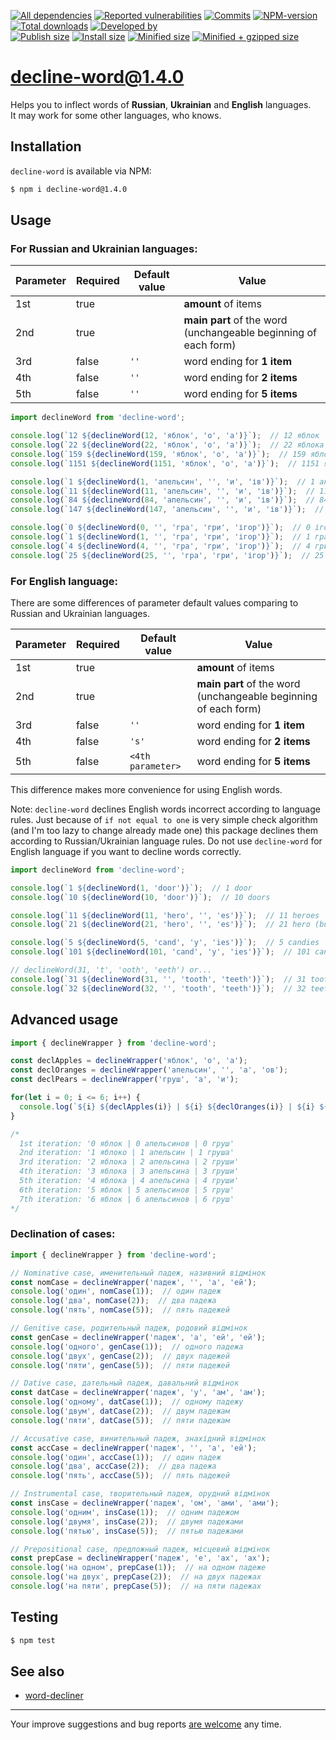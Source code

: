 [![All dependencies](https://img.shields.io/librariesio/release/npm/decline-word/1.4.0?style=flat-square "All dependencies of decline-word@1.4.0")](https://libraries.io/npm/decline-word/1.4.0)
[![Reported vulnerabilities](https://img.shields.io/snyk/vulnerabilities/npm/decline-word@1.4.0?style=flat-square "Reported vulnerabilities of decline-word@1.4.0")](https://snyk.io/test/npm/decline-word/1.4.0)
[![Commits](https://flat.badgen.net/github/commits/ArthurKa/decline-word)](https://github.com/ArthurKa/decline-word/commits/master)
[![NPM-version](https://img.shields.io/badge/npm-v1.4.0-blue.svg?style=flat-square&&logo=npm "Current NPM-version")](https://www.npmjs.com/package/decline-word/v/1.4.0)
[![Total downloads](https://img.shields.io/npm/dt/decline-word?style=flat-square "Total downloads for all the time")](https://npm-stat.com/charts.html?package=decline-word)
[![Developed by](https://img.shields.io/badge/developed_by-ArthurKa-blueviolet.svg?style=flat-square "GitHub")](https://github.com/ArthurKa)\
[![Publish size](https://flat.badgen.net/packagephobia/publish/decline-word@1.4.0?label=publish 'Publish size of decline-word@1.4.0')](https://packagephobia.now.sh/result?p=decline-word@1.4.0)
[![Install size](https://flat.badgen.net/packagephobia/install/decline-word@1.4.0?label=install 'Install size of decline-word@1.4.0')](https://packagephobia.now.sh/result?p=decline-word@1.4.0)
[![Minified size](https://img.shields.io/bundlephobia/min/decline-word@1.4.0?style=flat-square&label=minified "Minified size of decline-word@1.4.0")](https://bundlephobia.com/result?p=decline-word@1.4.0)
[![Minified + gzipped size](https://img.shields.io/bundlephobia/minzip/decline-word@1.4.0?style=flat-square&label=minzipped "Minified + gzipped size of decline-word@1.4.0")](https://bundlephobia.com/result?p=decline-word@1.4.0)

# decline-word@1.4.0

Helps you to inflect words of **Russian**, **Ukrainian** and **English** languages.\
It may work for some other languages, who knows.

## Installation
`decline-word` is available via NPM:
```bash
$ npm i decline-word@1.4.0
```

## Usage
### For Russian and Ukrainian languages:
| Parameter | Required | Default value | Value                                                           |
|-----------|----------|---------------|-----------------------------------------------------------------|
| 1st       | true     |               | **amount** of items                                             |
| 2nd       | true     |               | **main part** of the word (unchangeable beginning of each form) |
| 3rd       | false    | `''`          | word ending for **1 item**                                      |
| 4th       | false    | `''`          | word ending for **2 items**                                     |
| 5th       | false    | `''`          | word ending for **5 items**                                     |

```ts
import declineWord from 'decline-word';

console.log(`12 ${declineWord(12, 'яблок', 'о', 'а')}`);  // 12 яблок
console.log(`22 ${declineWord(22, 'яблок', 'о', 'а')}`);  // 22 яблока
console.log(`159 ${declineWord(159, 'яблок', 'о', 'а')}`);  // 159 яблок
console.log(`1151 ${declineWord(1151, 'яблок', 'о', 'а')}`);  // 1151 яблоко

console.log(`1 ${declineWord(1, 'апельсин', '', 'и', 'ів')}`);  // 1 апельсин
console.log(`11 ${declineWord(11, 'апельсин', '', 'и', 'ів')}`);  // 11 апельсинів
console.log(`84 ${declineWord(84, 'апельсин', '', 'и', 'ів')}`);  // 84 апельсини
console.log(`147 ${declineWord(147, 'апельсин', '', 'и', 'ів')}`);  // 147 апельсинів

console.log(`0 ${declineWord(0, '', 'гра', 'гри', 'ігор')}`);  // 0 ігор
console.log(`1 ${declineWord(1, '', 'гра', 'гри', 'ігор')}`);  // 1 гра
console.log(`4 ${declineWord(4, '', 'гра', 'гри', 'ігор')}`);  // 4 гри
console.log(`25 ${declineWord(25, '', 'гра', 'гри', 'ігор')}`);  // 25 ігор
```

### For English language:
There are some differences of parameter default values comparing to Russian and Ukrainian languages.

| Parameter | Required | Default value     | Value                                                           |
|-----------|----------|-------------------|-----------------------------------------------------------------|
| 1st       | true     |                   | **amount** of items                                             |
| 2nd       | true     |                   | **main part** of the word (unchangeable beginning of each form) |
| 3rd       | false    | `''`              | word ending for **1 item**                                      |
| 4th       | false    | `'s'`             | word ending for **2 items**                                     |
| 5th       | false    | `<4th parameter>` | word ending for **5 items**                                     |

This difference makes more convenience for using English words.

Note: `decline-word` declines English words incorrect according to language rules. Just because of `if not equal to one` is very simple check algorithm (and I'm too lazy to change already made one) this package declines them according to Russian/Ukrainian language rules. Do not use `decline-word` for English language if you want to decline words correctly.

```ts
import declineWord from 'decline-word';

console.log(`1 ${declineWord(1, 'door')}`);  // 1 door
console.log(`10 ${declineWord(10, 'door')}`);  // 10 doors

console.log(`11 ${declineWord(11, 'hero', '', 'es')}`);  // 11 heroes
console.log(`21 ${declineWord(21, 'hero', '', 'es')}`);  // 21 hero (but correct is "heros")

console.log(`5 ${declineWord(5, 'cand', 'y', 'ies')}`);  // 5 candies
console.log(`101 ${declineWord(101, 'cand', 'y', 'ies')}`);  // 101 candy (but correct is "candies")

// declineWord(31, 't', 'ooth', 'eeth') or...
console.log(`31 ${declineWord(31, '', 'tooth', 'teeth')}`);  // 31 tooth (but correct is "teeth")
console.log(`32 ${declineWord(32, '', 'tooth', 'teeth')}`);  // 32 teeth
```

## Advanced usage
```ts
import { declineWrapper } from 'decline-word';

const declApples = declineWrapper('яблок', 'о', 'а');
const declOranges = declineWrapper('апельсин', '', 'а', 'ов');
const declPears = declineWrapper('груш', 'а', 'и');

for(let i = 0; i <= 6; i++) {
  console.log(`${i} ${declApples(i)} | ${i} ${declOranges(i)} | ${i} ${declPears(i)}`);
}

/*
  1st iteration: '0 яблок | 0 апельсинов | 0 груш'
  2nd iteration: '1 яблоко | 1 апельсин | 1 груша'
  3rd iteration: '2 яблока | 2 апельсина | 2 груши'
  4th iteration: '3 яблока | 3 апельсина | 3 груши'
  5th iteration: '4 яблока | 4 апельсина | 4 груши'
  6th iteration: '5 яблок | 5 апельсинов | 5 груш'
  7th iteration: '6 яблок | 6 апельсинов | 6 груш'
*/
```

### Declination of cases:
```ts
import { declineWrapper } from 'decline-word';

// Nominative case, именительный падеж, називний відмінок
const nomCase = declineWrapper('падеж', '', 'а', 'ей');
console.log('один', nomCase(1));  // один падеж
console.log('два', nomCase(2));  // два падежа
console.log('пять', nomCase(5));  // пять падежей

// Genitive case, родительный падеж, родовий відмінок
const genCase = declineWrapper('падеж', 'а', 'ей', 'ей');
console.log('одного', genCase(1));  // одного падежа
console.log('двух', genCase(2));  // двух падежей
console.log('пяти', genCase(5));  // пяти падежей

// Dative case, дательный падеж, давальний відмінок
const datCase = declineWrapper('падеж', 'у', 'ам', 'ам');
console.log('одному', datCase(1));  // одному падежу
console.log('двум', datCase(2));  // двум падежам
console.log('пяти', datCase(5));  // пяти падежам

// Accusative case, винительный падеж, знахідний відмінок
const accCase = declineWrapper('падеж', '', 'а', 'ей');
console.log('один', accCase(1));  // один падеж
console.log('два', accCase(2));  // два падежа
console.log('пять', accCase(5));  // пять падежей

// Instrumental case, творительный падеж, орудний відмінок
const insCase = declineWrapper('падеж', 'ом', 'ами', 'ами');
console.log('одним', insCase(1));  // одним падежом
console.log('двумя', insCase(2));  // двумя падежами
console.log('пятью', insCase(5));  // пятью падежами

// Prepositional case, предложный падеж, місцевий відмінок
const prepCase = declineWrapper('падеж', 'е', 'ах', 'ах');
console.log('на одном', prepCase(1));  // на одном падеже
console.log('на двух', prepCase(2));  // на двух падежах
console.log('на пяти', prepCase(5));  // на пяти падежах
```

## Testing
```bash
$ npm test
```

## See also
- [word-decliner](https://www.npmjs.com/package/word-decliner)

---

Your improve suggestions and bug reports [are welcome](https://github.com/ArthurKa/decline-word/issues) any time.
